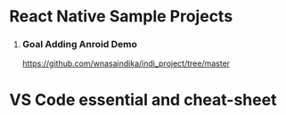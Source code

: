 # React Native Sample Projects
1. ### Goal Adding Anroid Demo 
   
   https://github.com/wnasaindika/indi_project/tree/master  

# VS Code essential and cheat-sheet    
